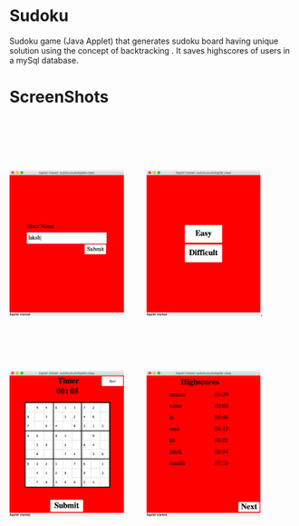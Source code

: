 # Sudoku
Sudoku game (Java Applet) that generates sudoku board having unique solution using the concept of backtracking . It saves highscores of users in a mySql database.

# ScreenShots

<img src="sudoku/screens/Screen%20Shot%202017-11-08%20at%2010.01.32%20AM.png" width="40%"><img height="350" hspace="20"/><img src="sudoku/screens/Screen%20Shot%202017-11-08%20at%2010.01.45%20AM.png" width="40%">.
<img src="sudoku/screens/Screen%20Shot%202017-11-08%20at%2010.01.49%20AM.png" width="40%"><img height="350" hspace="20"/><img src="sudoku/screens/Screen%20Shot%202017-11-08%20at%2010.02.10%20AM.png" width="40%">
